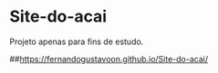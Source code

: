 # Site-do-acai
Projeto apenas para fins de estudo.

##https://fernandogustavoon.github.io/Site-do-acai/
